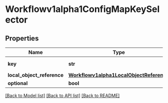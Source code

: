 # Workflowv1alpha1ConfigMapKeySelector

## Properties
Name | Type | Description | Notes
------------ | ------------- | ------------- | -------------
**key** | **str** | The key to select. | [optional] 
**local_object_reference** | [**Workflowv1alpha1LocalObjectReference**](Workflowv1alpha1LocalObjectReference.md) |  | [optional] 
**optional** | **bool** |  | [optional] 

[[Back to Model list]](../README.md#documentation-for-models) [[Back to API list]](../README.md#documentation-for-api-endpoints) [[Back to README]](../README.md)


